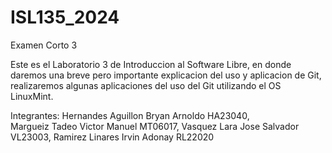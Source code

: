 # ISL135_2024
Examen Corto 3

Este es el Laboratorio  3 de Introduccion al Software Libre, en donde daremos una breve pero 
importante explicacion del uso y aplicacion de Git, realizaremos algunas aplicaciones del
uso del Git utilizando el OS LinuxMint.

Integrantes:
Hernandes Aguillon Bryan Arnoldo     HA23040,     
Margueiz Tadeo Victor Manuel         MT06017, 
Vasquez Lara Jose Salvador           VL23003, 
Ramirez Linares Irvin Adonay         RL22020
